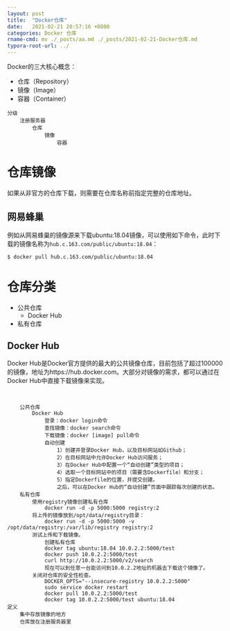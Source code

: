 ```yaml
---
layout: post
title:  "Docker仓库"
date:   2021-02-21 20:57:16 +0800
categories: Docker 仓库
rname-cmd: mv ./_posts/aa.md ./_posts/2021-02-21-Docker仓库.md
typora-root-url: ../
---
```


Docker的三大核心概念：

-  仓库（Repository）
-  镜像（Image）
-  容器（Container）

```
分级
	注册服务器
		仓库
			镜像
				容器
```

# 仓库镜像

如果从非官方的仓库下载，则需要在仓库名称前指定完整的仓库地址。

## 网易蜂巢

例如从网易蜂巢的镜像源来下载ubuntu:18.04镜像，可以使用如下命令，此时下载的镜像名称为`hub.c.163.com/public/ubuntu:18.04`：

```bash
$ docker pull hub.c.163.com/public/ubuntu:18.04
```



# 仓库分类

- 公共仓库
  - Docker Hub
- 私有仓库

## Docker Hub

Docker Hub是Docker官方提供的最大的公共镜像仓库，目前包括了超过100000的镜像，地址为https://hub.docker.com。大部分对镜像的需求，都可以通过在Docker Hub中直接下载镜像来实现。



```


	公共仓库
		Docker Hub
			登录：docker login命令
			查找镜像：docker search命令
			下载镜像：docker [image] pull命令
			自动创建
				1）创建并登录Docker Hub，以及目标网站如Github；
				2）在目标网站中允许Docker Hub访问服务；
				3）在Docker Hub中配置一个“自动创建”类型的项目；
				4）选取一个目标网站中的项目（需要含Dockerfile）和分支；
				5）指定Dockerfile的位置，并提交创建。
				之后，可以在Docker Hub的“自动创建”页面中跟踪每次创建的状态。
	私有仓库
		使用registry镜像创建私有仓库
			docker run -d -p 5000:5000 registry:2
		将上传的镜像放到/opt/data/registry目录：
			docker run -d -p 5000:5000 -v /opt/data/registry:/var/lib/registry registry:2
		测试上传和下载镜像。
			创建私有仓库
			docker tag ubuntu:18.04 10.0.2.2:5000/test
			docker push 10.0.2.2:5000/test
			curl http://10.0.2.2:5000/v2/search
			现在可以到任意一台能访问到10.0.2.2地址的机器去下载这个镜像了。
		关闭对仓库的安全性检查。
			DOCKER_OPTS="--insecure-registry 10.0.2.2:5000"
			sudo service docker restart
			docker pull 10.0.2.2:5000/test
			docker tag 10.0.2.2:5000/test ubuntu:18.04
定义
	集中存放镜像的地方
	仓库放在注册服务器里
```

